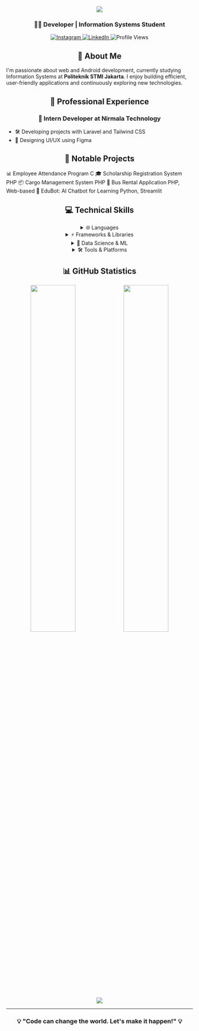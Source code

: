 <h1 align="center">
  <img src="https://readme-typing-svg.herokuapp.com/?lines=Hello+There!+👋;I'm+Ibrahim+Haykal+Alatas;&center=true&size=35&width=500&height=70&duration=4000&pause=1000">
</h1>

<h3 align="center">👨‍💻 Developer | Information Systems Student</h3>

<p align="center">
  <a href="https://instagram.com/ibrahim_haykal">
    <img src="https://img.shields.io/badge/Instagram-%23E4405F.svg?logo=Instagram&logoColor=white" alt="Instagram">
  </a>
  <a href="https://linkedin.com/in/ibrahimhaykalalatas">
    <img src="https://img.shields.io/badge/LinkedIn-%230077B5.svg?logo=linkedin&logoColor=white" alt="LinkedIn">
  </a>
  <img src="https://komarev.com/ghpvc/?username=ibrahimhaykal&color=5865F2" alt="Profile Views">
</p>

<h2 align="center">🚀 About Me</h2>

I'm passionate about web and Android development, currently studying Information Systems at **Politeknik STMI Jakarta**. I enjoy building efficient, user-friendly applications and continuously exploring new technologies.

<h2 align="center">💼 Professional Experience</h2>

<h3 align="center">🏢 Intern Developer at Nirmala Technology</h3>

- 🛠️ Developing projects with Laravel and Tailwind CSS
- 🎨 Designing UI/UX using Figma

<h2 align="center">🎯 Notable Projects</h2>
📊 Employee Attendance Program C
🎓 Scholarship Registration System PHP
📦 Cargo Management System PHP
🚌 Bus Rental Application PHP, Web-based
🤖 EduBot: AI Chatbot for Learning Python, Streamlit

<h2 align="center">💻 Technical Skills</h2>

<details>
<summary align="center">🌐 Languages</summary>
<br>

<div align="center">

![C](https://img.shields.io/badge/c-%2300599C.svg?style=for-the-badge&logo=c&logoColor=white)
![C#](https://img.shields.io/badge/c%23-%23239120.svg?style=for-the-badge&logo=csharp&logoColor=white)
![Java](https://img.shields.io/badge/java-%23ED8B00.svg?style=for-the-badge&logo=openjdk&logoColor=white)
![JavaScript](https://img.shields.io/badge/javascript-%23323330.svg?style=for-the-badge&logo=javascript&logoColor=%23F7DF1E)
![PHP](https://img.shields.io/badge/php-%23777BB4.svg?style=for-the-badge&logo=php&logoColor=white)
![Python](https://img.shields.io/badge/python-3670A0?style=for-the-badge&logo=python&logoColor=ffdd54)
![HTML5](https://img.shields.io/badge/html5-%23E34F26.svg?style=for-the-badge&logo=html5&logoColor=white)
![CSS3](https://img.shields.io/badge/css3-%231572B6.svg?style=for-the-badge&logo=css3&logoColor=white)

</div>
</details>

<details>
<summary align="center">⚡ Frameworks & Libraries</summary>
<br>

<div align="center">

![Next JS](https://img.shields.io/badge/Next-black?style=for-the-badge&logo=next.js&logoColor=white)
![Laravel](https://img.shields.io/badge/Laravel-red?style=for-the-badge&logo=laravel&logoColor=white)
![TailwindCSS](https://img.shields.io/badge/tailwindcss-%2338B2AC.svg?style=for-the-badge&logo=tailwind-css&logoColor=white)
![Bootstrap](https://img.shields.io/badge/bootstrap-%238511FA.svg?style=for-the-badge&logo=bootstrap&logoColor=white)
![DaisyUI](https://img.shields.io/badge/daisyui-5A0EF8?style=for-the-badge&logo=daisyui&logoColor=white)
![Chart.js](https://img.shields.io/badge/chart.js-F5788D.svg?style=for-the-badge&logo=chart.js&logoColor=white)

</div>
</details>

<details>
<summary align="center">🤖 Data Science & ML</summary>
<br>

<div align="center">

![Keras](https://img.shields.io/badge/Keras-%23D00000.svg?style=for-the-badge&logo=Keras&logoColor=white)
![TensorFlow](https://img.shields.io/badge/TensorFlow-%23FF6F00.svg?style=for-the-badge&logo=TensorFlow&logoColor=white)
![NumPy](https://img.shields.io/badge/numpy-%23013243.svg?style=for-the-badge&logo=numpy&logoColor=white)
![Pandas](https://img.shields.io/badge/pandas-%23150458.svg?style=for-the-badge&logo=pandas&logoColor=white)
![scikit-learn](https://img.shields.io/badge/scikit--learn-%23F7931E.svg?style=for-the-badge&logo=scikit-learn&logoColor=white)

</div>
</details>

<details>
<summary align="center">🛠️ Tools & Platforms</summary>
<br>

<div align="center">

![Git](https://img.shields.io/badge/git-%23F05033.svg?style=for-the-badge&logo=git&logoColor=white)
![GitHub](https://img.shields.io/badge/github-%23121011.svg?style=for-the-badge&logo=github&logoColor=white)
![Figma](https://img.shields.io/badge/figma-%23F24E1E.svg?style=for-the-badge&logo=figma&logoColor=white)
![Canva](https://img.shields.io/badge/Canva-%2300C4CC.svg?style=for-the-badge&logo=Canva&logoColor=white)

</div>
</details>

<h2 align="center">📊 GitHub Statistics</h2>

<p align="center">
  <img width="49%" src="https://github-readme-stats.vercel.app/api?username=ibrahimhaykal&show_icons=true&theme=tokyonight" />
  <img width="49%" src="https://github-readme-streak-stats.herokuapp.com/?user=ibrahimhaykal&theme=tokyonight" />
</p>

<p align="center">
  <img src="https://github-readme-stats.vercel.app/api/top-langs/?username=ibrahimhaykal&theme=tokyonight&layout=compact" />
</p>

---

<h3 align="center">💡 "Code can change the world. Let's make it happen!" 💡</h3>
